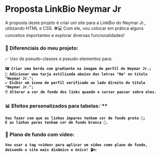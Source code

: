 # Proposta LinkBio Neymar Jr

A proposta deste projeto é criar um site para a LinkBio do Neymar Jr., utilizando HTML e CSS. ⚽💻
Com ele, vou colocar em prática alguns conceitos importantes e explorar diversas funcionalidades!

### 🌟 Diferenciais do meu projeto:

<p>✅ Uso de pseudo-classes e pseudo-elementos para:</p>

**`🖼️ Criar uma borda com gradiente na imagem de perfil do Neymar Jr.;`**<br>
**`🔡 Adicionar uma tarja estilizada abaixo das letras "Ne" no título "Neymar Jr.";`**<br>
**`✔️ Exibir um ícone de perfil verificado ao lado direito do título "Neymar Jr.";`**<br>
**`🖱️ Alterar a cor de fundo dos links quando o cursor passar sobre eles.`**<br>


### 📊 Efeitos personalizados para tabelas:`**

**`Vou fazer com que as linhas ímpares tenham cor de fundo preta 🖤;`**<br>
**`E as linhas pares tenham cor de fundo branca 🤍.`**

### 🎥 Plano de fundo com vídeo:

**`Vou usar a tag <video> para aplicar um vídeo como plano de fundo, deixando o site mais dinâmico e único! 🎬✨`**
